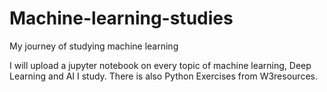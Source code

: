 # Machine-learning-studies
My journey of studying machine learning

I will upload a jupyter notebook on every topic of machine learning, Deep Learning and AI I study. 
There is also Python Exercises from W3resources.
